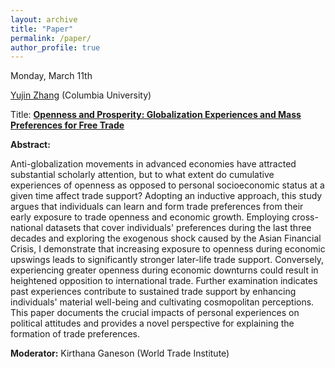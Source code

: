 ```yaml
---
layout: archive
title: "Paper"
permalink: /paper/
author_profile: true
---
```



Monday, March 11th

<a href="https://sites.google.com/view/yujin-zhang/">Yujin Zhang</a> (Columbia University)

Title: <a href="https://gsipe-workshop.github.io/files/Openness_and_Prosperity.pdf">**Openness and Prosperity: Globalization Experiences and Mass Preferences for Free Trade**</a>

**Abstract:**

Anti-globalization movements in advanced economies have attracted substantial scholarly attention, but to what extent do cumulative experiences of openness as opposed to personal socioeconomic status at a given time affect trade support? Adopting an inductive approach, this study argues that individuals can learn and form trade preferences from their early exposure to trade openness and economic growth. Employing cross-national datasets that cover individuals' preferences during the last three decades and exploring the exogenous shock caused by the Asian Financial Crisis, I demonstrate that increasing exposure to openness during economic upswings leads to significantly stronger later-life trade support. Conversely, experiencing greater openness during economic downturns could result in heightened opposition to international trade. Further examination indicates past experiences contribute to sustained trade support by enhancing individuals' material well-being and cultivating cosmopolitan perceptions. This paper documents the crucial impacts of personal experiences on political attitudes and provides a novel perspective for explaining the formation of trade preferences.

**Moderator:** Kirthana Ganeson (World Trade Institute) 

